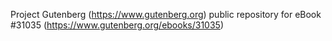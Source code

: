 Project Gutenberg (https://www.gutenberg.org) public repository for eBook #31035 (https://www.gutenberg.org/ebooks/31035)
